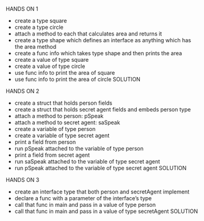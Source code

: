 HANDS ON 1
- create a type square
- create a type circle
- attach a method to each that calculates area and returns it
- create a type shape which defines an interface as anything which has the area method
- create a func info which takes type shape and then prints the area
- create a value of type square
- create a value of type circle
- use func info to print the area of square
- use func info to print the area of circle
SOLUTION

HANDS ON 2
- create a struct that holds person fields
- create a struct that holds secret agent fields and embeds person type
- attach a method to person: pSpeak
- attach a method to secret agent: saSpeak
- create a variable of type person
- create a variable of type secret agent
- print a field from person
- run pSpeak attached to the variable of type person
- print a field from secret agent
- run saSpeak attached to the variable of type secret agent
- run pSpeak attached to the variable of type secret agent
SOLUTION

HANDS ON 3
- create an interface type that both person and secretAgent implement
- declare a func with a parameter of the interface’s type
- call that func in main and pass in a value of type person
- call that func in main and pass in a value of type secretAgent
SOLUTION


